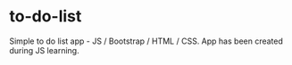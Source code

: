 # to-do-list
Simple to do list app - JS / Bootstrap / HTML / CSS.
App has been created during JS learning.
